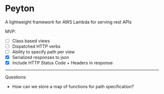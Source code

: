 # Peyton

A lightweight framework for AWS Lambda for serving rest APIs

MVP:
- [ ] Class based views
- [ ] Dispatched HTTP verbs
- [ ] Ability to specify path per view
- [x] Serialized responses to json
- [x] Include HTTP Status Code + Headers in response

---

Questions:
- How can we store a map of functions for path specification?
